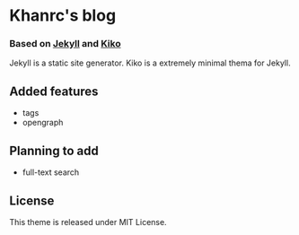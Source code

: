 # Khanrc's blog
### Based on [Jekyll](http://jekyllrb.com) and [Kiko](http://github.com/gfjaru/Kiko)
Jekyll is a static site generator. Kiko is a extremely minimal thema for Jekyll. 

## Added features
* tags
* opengraph

## Planning to add
* full-text search

## License
This theme is released under MIT License.
